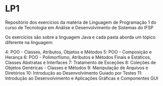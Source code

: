 # LP1
Repositório dos exercícios da matéria de Linguagem de Programação 1 do curso de Tecnologia em Análise e Desenvolvimento de Sistemas do IFSP

Os exercícios são sobre a linguagem Java e cada pasta aborda um tópico diferente na linguagem:

4: POO - Classes, Atributos, Objetos e Métodos
5: POO - Composição e Herança
6: POO - Polimorfismo, Atributos e Métodos Finais e Estáticos, Classes Abstratas e Interfaces
7: Tratamento de Exceções
8: Coleções de Objetos Genéricas - Classes e Métodos
9: Manipulação de Arquivos e Diretórios
10: Introdução ao Desenvolvimento Guiado por Testes
11: Introdução ao Desenvolvimento e Aplicações Gráficas e Componentes GUI
